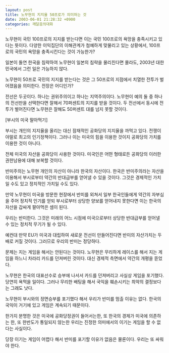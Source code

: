 ```yaml
---
layout: post
title: 노무현의 지지율 50프로가 의미하는 것
date: 2003-06-01 21:28:32 +0900
categories: 깨달음의대화
---
```

노무현이 국민 100프로의 지지를 받는다면 이는 국민 100프로의 욕망을 충족시키고 있다는 뜻이다. 다양한 이익집단의 이해관계가 첨예하게 맞물리고 있는 상황에서, 100프로의 국민의 욕망을 충족시킨다는 것이 가능한가?
  

  
일본이 돌연 한국을 침략하여 노무현이 일본의 침략을 물리친다면 몰라도, 2003년 대한민국에서 그런 일은 가능하지 않다.
  

  
노무현이 50프로 국민의 지지를 받는다는 것은 그 50프로의 지점에서 치열한 전투가 벌어졌음을 의미한다. 전장은 어디인가?
  

  
전선은 두곳이다. 하나는 권위주의이고 하나는 지역주의이다. 노무현이 예의 둘 중 하나의 전선만을 선택한다면 잘해서 70퍼센트의 지지를 받을 것이다. 두 전선에서 동시에 전투가 벌어진다면 노무현은 잘해도 50퍼센트 대를 넘지 못할 것이다.
  

  
[부시의 미국 말아먹기]
  
부시는 개인의 지지율을 올리는 대신 잠재적인 공화당의 지지율을 까먹고 있다. 전쟁이야말로 최고의 인기정책이다. 그러나 이는 미국의 힘을 이용한 것이지 공화당의 가치를 이용한 것이 아니다.
  

  
전체 미국의 자산을 공화당이 사용한 것이다. 미국인은 어떤 형태로든 공화당의 이러한 권한남용에 대해 보복할 것이다.
  

  
반미주의는 노무현 개인의 자산이 아니라 한국의 자산이다. 한국은 반미주의라는 자산을 이용해서 부시로부터 약간의 반대급부를 얻어낼 수 있을 것이다. 그것은 경제적인 가치일 수도 있고 정치적인 가치일 수도 있다.
  

  
만약 노무현이 미국을 방문한 현장에서 반미를 외쳐서 일부 한국인들에게 약간의 자부심을 주어 정치적 인기를 얻되 부시로부터 상당한 양보를 얻어내지 못한다면 이는 한국의 자산을 갑싸게 팔아먹은 셈이 된다.
  

  
우리는 반미한다. 그것은 미래의 어느 시점에 미국으로부터 상당한 반대급부를 얻어낼 수 있는 정치적 무기가 될 수 있다.
  

  
예컨대 만약 EU가 미국과 대립하여 새로운 전선이 만들어진다면 반미의 자산가치는 두배로 커질 것이다. 그러므로 우리의 반미는 정당하다.
  

  
문제는 지는 게임을 해서는 안된다는 것이다. 노무현은 무리하게 레이스를 해서 지는 게임을 하느니 차라리 카드를 던져버린 것이다. 대신 경제적 측면에서 약간의 개평을 뜯었다.
  

  
노무현은 한국의 대표선수로 승부에 나서서 카드를 던져버리고 사실상 게임을 포기했다. 당연히 욕먹을 일이다. 그러나 무리한 배팅을 해서 국익을 훼손시키는 최악의 결정보다는 그래도 낫다.
  

  
노무현이 부시와의 정면승부를 포기했다 해서 우리가 반미를 멈출 이유는 없다. 한국의 국익이 거기에 있고 게임은 계속되기 때문이다.
  

  
한가지 분명한 것은 미국에 공화당정권이 들어서는한, 또 한국의 경제가 미국에 의존하는 한, 또 한반도가 통일되지 않는한 우리는 진정한 의미에서의 이기는 게임을 할 수 없다는 사실이다.
  

  
당장 이기는 게임이 어렵다 해서 반미를 포기할 이유가 없음은 물론이다. 우리는 또 싸워야 한다.